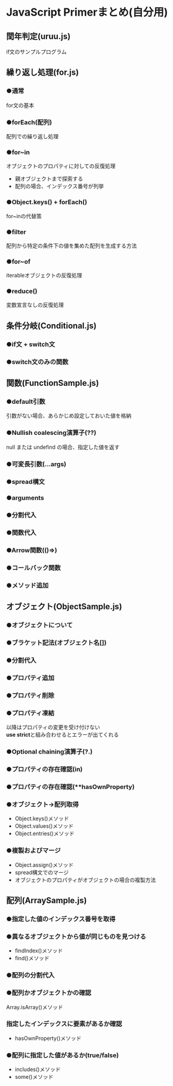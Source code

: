 # JavaScript Primerまとめ(自分用)
## 閏年判定(uruu.js)
if文のサンプルプログラム

## 繰り返し処理(for.js)
### ●通常
for文の基本
### ●forEach(配列)
配列での繰り返し処理
### ●for~in
オブジェクトのプロパティに対しての反復処理  
* 親オブジェクトまで探索する
* 配列の場合、インデックス番号が列挙
### ●Object.keys() + forEach()
for~inの代替策
### ●filter
配列から特定の条件下の値を集めた配列を生成する方法
### ●for~of
iterableオブジェクトの反復処理
### ●reduce()
変数宣言なしの反復処理

## 条件分岐(Conditional.js)
### ●if文 + switch文
### ●switch文のみの関数

## 関数(FunctionSample.js)
### ●default引数
引数がない場合、あらかじめ設定しておいた値を格納
### ●Nullish coalescing演算子(**??**)
null または undefind の場合、指定した値を返す
### ●可変長引数(**...args**)
### ●spread構文
### ●arguments
### ●分割代入
### ●関数代入
### ●Arrow関数(**()=>**)
### ●コールバック関数
### ●メソッド追加

## オブジェクト(ObjectSample.js)
### ●オブジェクトについて
### ●ブラケット記法(**オブジェクト名[]**)
### ●分割代入
### ●プロパティ追加
### ●プロパティ削除
### ●プロパティ凍結
以降はプロパティの変更を受け付けない  
**use strict**と組み合わせるとエラーが出てくれる
### ●Optional chaining演算子(**?.**)
### ●プロパティの存在確認(**in**)
### ●プロパティの存在確認(**hasOwnProperty)
### ●オブジェクト→配列取得
* Object.keys()メソッド
* Object.values()メソッド
* Object.entries()メソッド
### ●複製およびマージ
* Object.assign()メソッド
* spread構文でのマージ
* オブジェクトのプロパティがオブジェクトの場合の複製方法

## 配列(ArraySample.js)
### ●指定した値のインデックス番号を取得
### ●異なるオブジェクトから値が同じものを見つける
* findIndex()メソッド
* find()メソッド
### ●配列の分割代入
### ●配列かオブジェクトかの確認
Array.isArray()メソッド
### 指定したインデックスに要素があるか確認
* hasOwnProperty()メソッド
### ●配列に指定した値があるか(true/false)
* includes()メソッド
* some()メソッド
